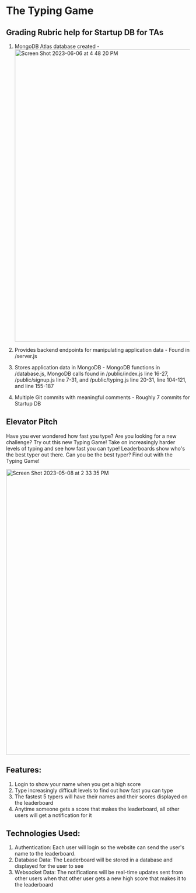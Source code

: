 # The Typing Game

## Grading Rubric help for Startup DB for TAs
1. MongoDB Atlas database created - <img width="800" alt="Screen Shot 2023-06-06 at 4 48 20 PM" src="https://github.com/Dakota3145/startup/assets/77128933/b9cada5f-446b-4d87-bad3-7921e79114ae">

2. Provides backend endpoints for manipulating application data - Found in /server.js
3. Stores application data in MongoDB - MongoDB functions in /database.js, MongoDB calls found in /public/index.js line 16-27, /public/signup.js line 7-31, and /public/typing.js line 20-31, line 104-121, and line 155-187 
4. Multiple Git commits with meaningful comments - Roughly 7 commits for Startup DB

## Elevator Pitch
Have you ever wondered how fast you type? Are you looking for a new challenge? Try out this new Typing Game! Take on increasingly harder levels of typing and see how fast you can type! Leaderboards show who's the best typer out there. Can you be the best typer? Find out with the Typing Game!

<img width="782" alt="Screen Shot 2023-05-08 at 2 33 35 PM" src="https://user-images.githubusercontent.com/77128933/236928635-747e3c71-411a-4954-9976-78ce331f6d91.png">

## Features:
  1. Login to show your name when you get a high score
  2. Type increasingly difficult levels to find out how fast you can type
  3. The fastest 5 typers will have their names and their scores displayed on the leaderboard
  4. Anytime someone gets a score that makes the leaderboard, all other users will get a notification for it

## Technologies Used:
  1. Authentication: Each user will login so the website can send the user's name to the leaderboard.
  2. Database Data: The Leaderboard will be stored in a database and displayed for the user to see
  3. Websocket Data: The notifications will be real-time updates sent from other users when that other user gets a new high score that makes it to the leaderboard


